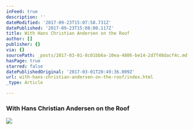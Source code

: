 ```yaml
---
inFeed: true
description: ''
dateModified: '2017-09-23T15:07:58.731Z'
datePublished: '2017-09-23T15:08:00.117Z'
title: With Hans Christian Andersen on the Roof
author: []
publisher: {}
via: {}
sourcePath: _posts/2017-03-01-8c01bb6a-10ea-4806-be14-2d7f48dacf4c.md
hasPage: true
starred: false
datePublishedOriginal: '2017-03-01T20:49:36.009Z'
url: with-hans-christian-andersen-on-the-roof/index.html
_type: Article

---
```

### With Hans Christian Andersen on the Roof
![](https://the-grid-user-content.s3-us-west-2.amazonaws.com/eb8e0c06-8dfe-478f-955e-cd4fe077d1fd.jpg)